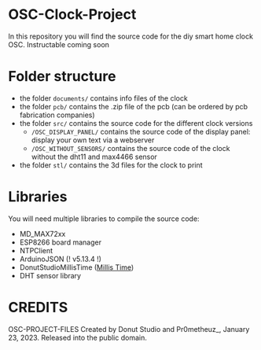 # OSC-Clock-Project
In this repository you will find the source code for the diy smart home clock OSC.
Instructable coming soon


# Folder structure
- the folder `documents/` contains info files of the clock
- the folder `pcb/` contains the .zip file of the pcb (can be ordered by pcb fabrication companies)
- the folder `src/` contains the source code for the different clock versions
    - `/OSC_DISPLAY_PANEL/` contains the source code of the display panel: display your own text via a webserver
    - `/OSC_WITHOUT_SENSORS/` contains the source code of the clock without the dht11 and max4466 sensor
- the folder `stl/` contains the 3d files for the clock to print

# Libraries
You will need multiple libraries to compile the source code:
- MD_MAX72xx
- ESP8266 board manager
- NTPClient
- ArduinoJSON (! v5.13.4 !)
- DonutStudioMillisTime ([Millis Time](https://github.com/Donut-Studio/Arduino-Millis-Time-Library))
- DHT sensor library

# CREDITS
OSC-PROJECT-FILES
Created by Donut Studio and Pr0metheuz_, January 23, 2023.
Released into the public domain.